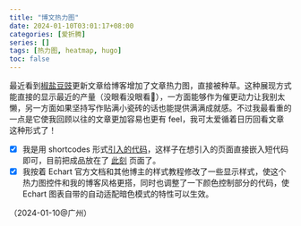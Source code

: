 ```yaml
---
title: "博文热力图"
date: 2024-01-10T03:01:17+08:00
categories: [爱折腾]
series: []
tags: [热力图, heatmap, hugo]
toc: false
---
```


最近看到[椒盐豆豉](https://blog.douchi.space/hugo-blog-heatmap/#115-%E6%9B%B4%E6%96%B0---%E6%AF%8F%E5%A4%A9%E5%A4%9A%E7%AF%87%E6%96%87%E7%AB%A0)更新文章给博客增加了文章热力图，直接被种草。这种展现方式能直接的显示最近的产量（没眼看没眼看🤣），一方面能够作为催更动力让我别太懒，另一方面如果坚持写作贴满小瓷砖的话也能提供满满成就感。不过我最看重的一点是它使我回顾以往的文章更加容易也更有 feel，我可太爱循着日历回看文章这种形式了！

- [x] 我是用 shortcodes 形式[引入的代码](https://github.com/DivinerHJF/hugo-theme-Aether/commit/0f3df8c716da8838beeda84b0d7a7bad9df1b2c3)，这样子在想引入的页面直接嵌入短代码即可，目前把成品放在了 [此刻](/pages/now) 页面了。
- [x] 我按着 Echart 官方文档和其他博主的样式教程修改了一些显示样式，使这个热力图控件和我的博客风格更搭，同时也调整了一下颜色控制部分的代码，使 Echart 图表自带的自动适配暗色模式的特性可以生效。

（2024-01-10@广州）